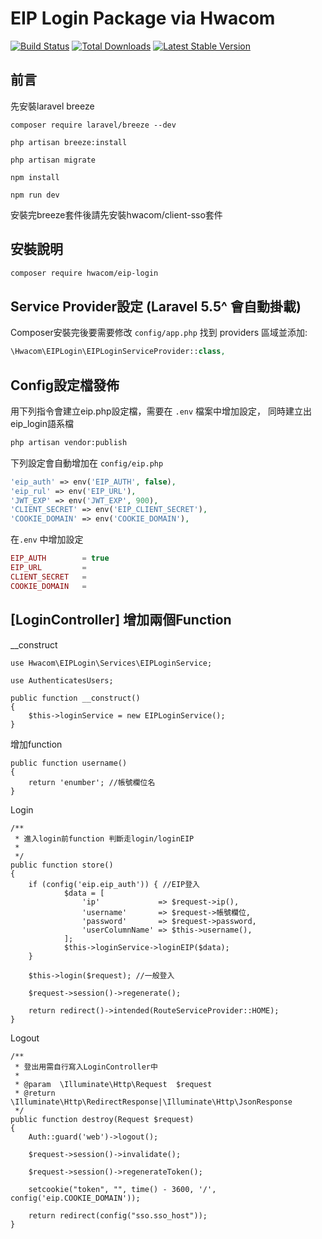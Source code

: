 # EIP Login Package via Hwacom 

<a href="https://github.com/mozielin/Client-SSO/actions"><img src="https://github.com/mozielin/Client-SSO/workflows/PHP Composer/badge.svg" alt="Build Status"></a>
[![Total Downloads](http://poser.pugx.org/hwacom/client-sso/downloads)](https://packagist.org/packages/hwacom/client-sso)
[![Latest Stable Version](http://poser.pugx.org/hwacom/client-sso/v)](https://packagist.org/packages/hwacom/client-sso)
## 前言

先安裝laravel breeze
```
composer require laravel/breeze --dev
```
```
php artisan breeze:install
```
```
php artisan migrate
```
```
npm install
```
```
npm run dev
```
安裝完breeze套件後請先安裝hwacom/client-sso套件
## 安裝說明

```bash
composer require hwacom/eip-login
```

## Service Provider設定 (Laravel 5.5^ 會自動掛載)

Composer安裝完後要需要修改 `config/app.php` 找到 providers 區域並添加:

```php
\Hwacom\EIPLogin\EIPLoginServiceProvider::class,
```

## Config設定檔發佈 

用下列指令會建立eip.php設定檔，需要在 `.env` 檔案中增加設定，
同時建立出eip_login語系檔

```bash
php artisan vendor:publish
```

 下列設定會自動增加在 `config/eip.php`

```php
'eip_auth' => env('EIP_AUTH', false),
'eip_rul' => env('EIP_URL'),
'JWT_EXP' => env('JWT_EXP', 900),
'CLIENT_SECRET' => env('EIP_CLIENT_SECRET'),
'COOKIE_DOMAIN' => env('COOKIE_DOMAIN'),
```

在`.env` 中增加設定

```php
EIP_AUTH        = true
EIP_URL         = 
CLIENT_SECRET   =
COOKIE_DOMAIN   =
```

## [LoginController] 增加兩個Function
__construct
```
use Hwacom\EIPLogin\Services\EIPLoginService;
```
```
use AuthenticatesUsers;

public function __construct()
{
    $this->loginService = new EIPLoginService();
}
```
增加function
```
public function username()
{
    return 'enumber'; //帳號欄位名
}
```
Login

```
/**
 * 進入login前function 判斷走login/loginEIP
 *
 */
public function store()
{
    if (config('eip.eip_auth')) { //EIP登入
            $data = [
                'ip'             => $request->ip(),
                'username'       => $request->帳號欄位,
                'password'       => $request->password,
                'userColumnName' => $this->username(),
            ];
            $this->loginService->loginEIP($data);
    }
    
    $this->login($request); //一般登入

    $request->session()->regenerate();

    return redirect()->intended(RouteServiceProvider::HOME);
}
```

Logout

```
/**
 * 登出用需自行寫入LoginController中
 *
 * @param  \Illuminate\Http\Request  $request
 * @return \Illuminate\Http\RedirectResponse|\Illuminate\Http\JsonResponse
 */
public function destroy(Request $request)
{
    Auth::guard('web')->logout();

    $request->session()->invalidate();

    $request->session()->regenerateToken();
    
    setcookie("token", "", time() - 3600, '/', config('eip.COOKIE_DOMAIN'));

    return redirect(config("sso.sso_host"));
}
```
